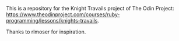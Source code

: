 This is a repository for the Knight Travails project of The Odin Project: https://www.theodinproject.com/courses/ruby-programming/lessons/knights-travails.

Thanks to rlmoser for inspiration.
